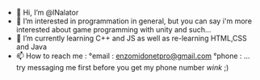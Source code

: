 - 👋 Hi, I’m @lNalator
- 👀 I’m interested in programmation in general, but you can say  i'm more interested about game programming with unity and such...
- 🌱 I’m currently learning C++ and JS as well as re-learning HTML,CSS and Java
- 📫 How to reach me :
°email : enzomidonetpro@gmail.com
°phone : ... try messaging me first before you get my phone number *wink* ;)

